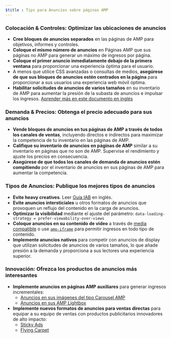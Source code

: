 ```yaml
---
$title : Tips para Anuncios sobre páginas AMP
---
```


### Colocación & Controles: Optimizar las ubicaciones de anuncios

- **Cree bloques de anuncios separados** en las páginas de AMP para objetivos, informes y controles.
- **Coloque el mismo número de anuncios** en Páginas AMP que sus páginas no AMP para generar un máximo de ingresos por página.
- **Coloque el primer anuncio inmediatamente debajo de la primera ventana** para proporcionar una experiencia óptima para el usuario.
- A menos que utilice CSS avanzadas o consultas de medios, **asegúrese de que sus bloques de anuncios estén centrados en la página** para proporcionar a sus usuarios una experiencia web móvil óptima.
- **Habilitar solicitudes de anuncios de varios tamaños** en su inventario de AMP para aumentar la presión de la subasta de anuncios e impulsar los ingresos. [Aprender más en este documento en inglés](https://github.com/ampproject/amphtml/tree/master/ads#support-for-multi-size-ad-requests)

### Demanda & Precios: Obtenga el precio adecuado para sus anuncios

- **Vende bloques de anuncios en tus páginas de AMP a través de todos los canales de ventas**, incluyendo directos e indirectos para maximizar la competencia de tu inventario en las páginas de AMP.
- **Califique su inventario de anuncios en páginas de AMP** similar a su inventario en páginas que no son de AMP. Supervise el rendimiento y ajuste los precios en consecuencia.
- **Asegúrese de que todos los canales de demanda de anuncios estén compitiendo** por el inventario de anuncios en sus páginas de AMP para aumentar la competencia.

### Tipos de Anuncios: Publique los mejores tipos de anuncios

- **Evite heavy creatives**. Leer [Guía IAB](http://www.iab.com/wp-content/uploads/2015/11/IAB_Display_Mobile_Creative_Guidelines_HTML5_2015.pdf) en inglés.
- **Evite anuncios intersticiales** u otros formatos de anuncios que provoquen un reflujo del contenido en la carga de anuncios.
- **Optimizar la visibilidad** mediante el ajuste del parámetro: `data-loading-strategy = prefer-viewability-over-views`
- **Coloque anuncios en su contenido de video** a través de [media compatible](/es/docs/reference/components#media) o use [`amp-iframe`](https://ampbyexample.com/components/amp-iframe/) para permitir ingresos en todo tipo de contenido.
- **Implemente anuncios nativos** para competir con anuncios de display que utilizan solicitudes de anuncios de varios tamaños, lo que añade presión a la demanda y proporciona a sus lectores una experiencia superior.

### Innovación: Ofrezca los productos de anuncios más interesantes

- **Implemente anuncios en páginas AMP auxiliares** para generar ingresos incrementales:
    - [Anuncios en sus imágenes del tipo Carousel AMP](https://github.com/jasti/amp-ads-testing/blob/master/dfp-amp-testing/amp_tests/amp-carousel-demo.html)
    - [Anuncios en sus AMP Lightbox](https://github.com/jasti/amp-ads-testing/blob/master/dfp-amp-testing/amp_tests/amp-lightbox-demo.html)
- **Implemente nuevos formatos de anuncios para ventas directas** para equipar a su equipo de ventas con productos publicitarios innovadores de alto impacto:
    - [Sticky Ads](https://ampbyexample.com/components/amp-sticky-ad/)
    - [Flying Carpet](https://ampbyexample.com/components/amp-fx-flying-carpet/)
